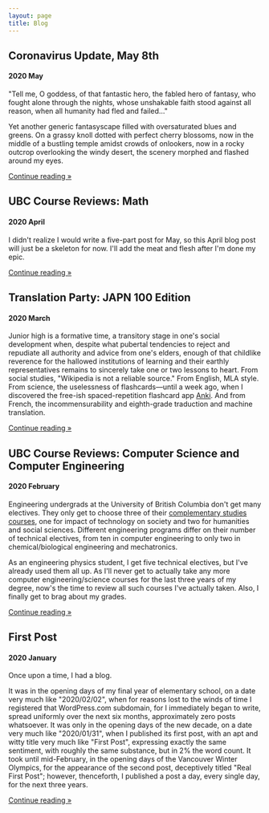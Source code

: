 ```yaml
---
layout: page
title: Blog
---
```

<h2>Coronavirus Update, May 8th</h2>

<h4>2020 May</h4>

<p>"Tell me, O goddess, of that fantastic hero, the fabled hero of fantasy, who fought alone through the nights, whose unshakable faith stood against all reason, when all humanity had fled and failed..."</p>

<p>Yet another generic fantasyscape filled with oversaturated blues and greens. On a grassy knoll dotted with perfect cherry blossoms, now in the middle of a bustling temple amidst crowds of onlookers, now in a rocky outcrop overlooking the windy desert, the scenery morphed and flashed around my eyes.</p>

<p><a href="%/blog/2005-covid-post/">Continue reading »</a></p>


<h2>UBC Course Reviews: Math</h2>

<h4>2020 April</h4>

<p>I didn't realize I would write a five-part post for May, so this April blog post will just be a skeleton for now. I'll add the meat and flesh after I'm done my epic.</p>

<p><a href="%/blog/2004-ubcs-math/">Continue reading »</a></p>


<h2>Translation Party: JAPN 100 Edition</h2>

<h4>2020 March</h4>

<p>Junior high is a formative time, a transitory stage in one's social development when, despite what pubertal tendencies to reject and repudiate all authority and advice from one's elders, enough of that childlike reverence for the hallowed institutions of learning and their earthly representatives remains to sincerely take one or two lessons to heart. From social studies, "Wikipedia is not a reliable source." From English, MLA style. From science, the uselessness of flashcards―until a week ago, when I discovered the free-ish spaced-repetition flashcard app <a href="https://apps.ankiweb.net/">Anki</a>. And from French, the incommensurability and eighth-grade traduction and machine translation.</p>

<p><a href="%/blog/2003-japn-trans/">Continue reading »</a></p>


<h2>UBC Course Reviews: Computer Science and Computer Engineering</h2>

<h4>2020 February</h4>

<p>Engineering undergrads at the University of British Columbia don't get many electives. They only get to choose three of their <a href="http://www.calendar.ubc.ca/vancouver/index.cfm?tree=12,195,272,30">complementary studies courses</a>, one for impact of technology on society and two for humanities and social sciences. Different engineering programs differ on their number of technical electives, from ten in computer engineering to only two in chemical/biological engineering and mechatronics.</p>

<p>As an engineering physics student, I get five technical electives, but I've already used them all up. As I'll never get to actually take any more computer engineering/science courses for the last three years of my degree, now's the time to review all such courses I've actually taken. Also, I finally get to brag about my grades.</p>

<p><a href="%/blog/2002-ubcs-cpen/">Continue reading »</a></p>


<h2>First Post</h2>

<h4>2020 January</h4>

<p>Once upon a time, I had a blog.</p>

<p>It was in the opening days of my final year of elementary school, on a date very much like "2020/02/02", when for reasons lost to the winds of time I registered that WordPress.com subdomain, for I immediately began to write, spread uniformly over the next six months, approximately zero posts whatsoever. It was only in the opening days of the new decade, on a date very much like "2020/01/31", when I published its first post, with an apt and witty title very much like "First Post", expressing exactly the same sentiment, with roughly the same substance, but in 2% the word count. It took until mid-February, in the opening days of the Vancouver Winter Olympics, for the appearance of the second post, deceptively titled "Real First Post"; however, thenceforth, I published a post a day, every single day, for the next three years.</p>

<p><a href="%/blog/2001-first-post/">Continue reading »</a></p>

